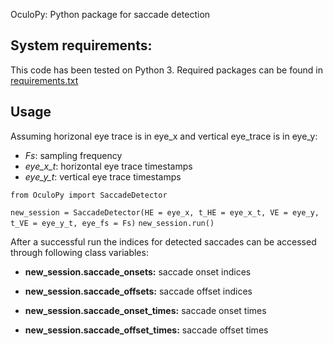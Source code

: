 OculoPy: Python package for saccade detection

## System requirements:
This code has been tested on Python 3. Required packages can be found in [requirements.txt](https://github.com/kkarbasi/OculoPy/blob/master/requirements.txt)

## Usage

Assuming horizonal eye trace is in eye_x and vertical eye_trace is in eye_y:

- _Fs_: sampling frequency
- _eye_x_t_: horizontal eye trace timestamps 
- _eye_y_t_: vertical eye trace timestamps

`from OculoPy import SaccadeDetector`

`new_session = SaccadeDetector(HE = eye_x, t_HE = eye_x_t, VE = eye_y, t_VE = eye_y_t, eye_fs = Fs)`
`new_session.run()`

After a successful run the indices for detected saccades can be accessed through following class variables:
* __new_session.saccade_onsets:__ saccade onset indices
* __new_session.saccade_offsets:__ saccade offset indices

* __new_session.saccade_onset_times:__ saccade onset times
* __new_session.saccade_offset_times:__ saccade offset times


 

